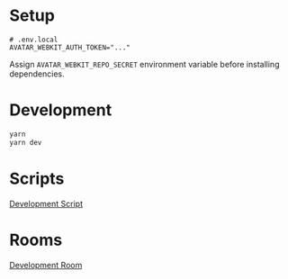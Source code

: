 # Setup

```env
# .env.local
AVATAR_WEBKIT_AUTH_TOKEN="..."
```

Assign `AVATAR_WEBKIT_REPO_SECRET` environment variable before installing dependencies.

# Development

```bash
yarn
yarn dev
```

# Scripts

[Development Script](https://mattrossman.ngrok.io/room.js)

# Rooms

[Development Room](https://hubs.aelatgt.net/9fbTP4E/development-avatar-webkit/)
